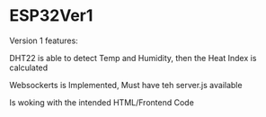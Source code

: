 # ESP32Ver1

Version 1 features:

DHT22 is able to detect Temp and Humidity, then the Heat Index is calculated

Websockerts is Implemented, Must have teh server.js available

Is woking with the intended HTML/Frontend Code
